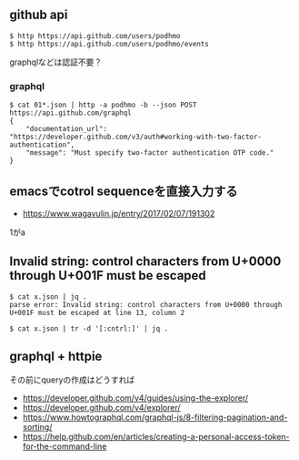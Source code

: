 ## github api

```
$ http https://api.github.com/users/podhmo
$ http https://api.github.com/users/podhmo/events
```

graphqlなどは認証不要？

### graphql

```console
$ cat 01*.json | http -a podhmo -b --json POST https://api.github.com/graphql
{
    "documentation_url": "https://developer.github.com/v3/auth#working-with-two-factor-authentication",
    "message": "Must specify two-factor authentication OTP code."
}
```


## emacsでcotrol sequenceを直接入力する

- https://www.wagavulin.jp/entry/2017/02/07/191302

1がa

## Invalid string: control characters from U+0000 through U+001F must be escaped

```console
$ cat x.json | jq .
parse error: Invalid string: control characters from U+0000 through U+001F must be escaped at line 13, column 2

$ cat x.json | tr -d '[:cntrl:]' | jq .
```

## graphql + httpie

その前にqueryの作成はどうすれば

- https://developer.github.com/v4/guides/using-the-explorer/
- https://developer.github.com/v4/explorer/
- https://www.howtographql.com/graphql-js/8-filtering-pagination-and-sorting/
- https://help.github.com/en/articles/creating-a-personal-access-token-for-the-command-line


